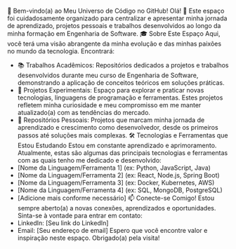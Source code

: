 🚀 Bem-vindo(a) ao Meu Universo de Código no GitHub!
Olá! 👋 Este espaço foi cuidadosamente organizado para centralizar e apresentar minha jornada de aprendizado, projetos pessoais e trabalhos desenvolvidos ao longo da minha formação em Engenharia de Software.
🎓 Sobre Este Espaço
Aqui, você terá uma visão abrangente da minha evolução e das minhas paixões no mundo da tecnologia. Encontrará:
 * 📚 Trabalhos Acadêmicos: Repositórios dedicados a projetos e trabalhos desenvolvidos durante meu curso de Engenharia de Software, demonstrando a aplicação de conceitos teóricos em soluções práticas.
 * 🧪 Projetos Experimentais: Espaço para explorar e praticar novas tecnologias, linguagens de programação e ferramentas. Estes projetos refletem minha curiosidade e meu compromisso em me manter atualizado(a) com as tendências do mercado.
 * 🚀 Repositórios Pessoais: Projetos que marcam minha jornada de aprendizado e crescimento como desenvolvedor, desde os primeiros passos até soluções mais complexas.
🛠️ Tecnologias e Ferramentas que Estou Estudando
Estou em constante aprendizado e aprimoramento. Atualmente, estas são algumas das principais tecnologias e ferramentas com as quais tenho me dedicado e desenvolvido:
 * [Nome da Linguagem/Ferramenta 1] (ex: Python, JavaScript, Java)
 * [Nome da Linguagem/Ferramenta 2] (ex: React, Node.js, Spring Boot)
 * [Nome da Linguagem/Ferramenta 3] (ex: Docker, Kubernetes, AWS)
 * [Nome da Linguagem/Ferramenta 4] (ex: SQL, MongoDB, PostgreSQL)
 * [Adicione mais conforme necessário]
📫 Conecte-se Comigo!
Estou sempre aberto(a) a novas conexões, aprendizados e oportunidades. Sinta-se à vontade para entrar em contato:
 * LinkedIn: [Seu link do LinkedIn]
 * Email: [Seu endereço de email]
Espero que você encontre valor e inspiração neste espaço. Obrigado(a) pela visita!
